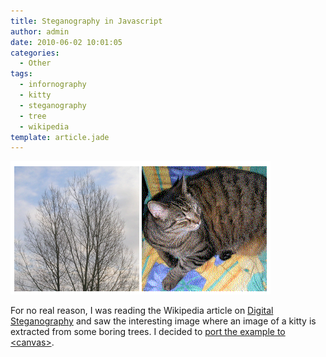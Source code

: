 ```yaml
---
title: Steganography in Javascript
author: admin
date: 2010-06-02 10:01:05
categories:
  - Other
tags: 
  - infornography
  - kitty
  - steganography
  - tree
  - wikipedia
template: article.jade
---
```


[![](Selection_034.png "Steganography Kitteh")](Selection_034.png)

For no real reason, I was reading the Wikipedia article on [Digital Steganography](http://en.wikipedia.org/wiki/Steganography#Digital_steganography) and saw the interesting image where an image of a kitty is extracted from some boring trees. I decided to [port the example to &lt;canvas&gt;](http://antimatter15.com/misc/steganography.html).
